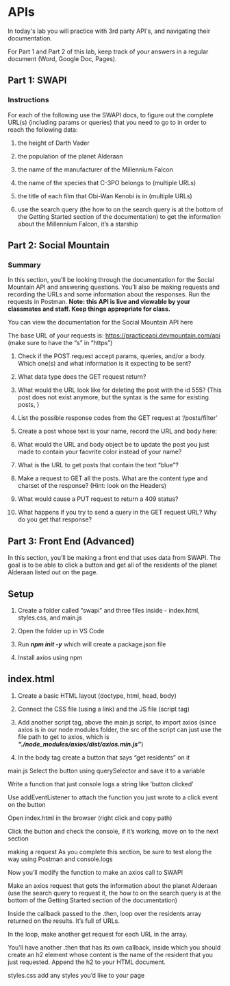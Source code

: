 # APIs
In today's lab you will practice with 3rd party API's, and navigating their documentation.

For Part 1 and Part 2 of this lab, keep track of your answers in a regular document (Word, Google Doc, Pages).

## Part 1: SWAPI
### Instructions
For each of the following use the SWAPI docs, to figure out the complete URL(s) (including params or queries) that you need to go to in order to reach the following data:

1. the height of Darth Vader

2. the population of the planet Alderaan

3. the name of the manufacturer of the Millennium Falcon

4. the name of the species that C-3PO belongs to (multiple URLs)

5. the title of each film that Obi-Wan Kenobi is in (multiple URLs)

6. use the search query (the how to on the search query is at the bottom of the Getting Started section of the documentation) to get the information about the Millennium Falcon, it’s a starship

## Part 2: Social Mountain
### Summary
In this section, you’ll be looking through the documentation for the Social Mountain API and answering questions. You’ll also be making requests and recording the URLs and some information about the responses. Run the requests in Postman. **Note: this API is live and viewable by your classmates and staff. Keep things appropriate for class.**

You can view the documentation for the Social Mountain API here

The base URL of your requests is: https://practiceapi.devmountain.com/api (make sure to have the “s” in “https”)

1. Check if the POST request accept params, queries, and/or a body. Which one(s) and what information is it expecting to be sent?

2. What data type does the GET request return?

3. What would the URL look like for deleting the post with the id 555? (This post does not exist anymore, but the syntax is the same for existing posts, )

4. List the possible response codes from the GET request at ‘/posts/filter’

5. Create a post whose text is your name, record the URL and body here:

6. What would the URL and body object be to update the post you just made to contain your faovrite color instead of your name?

7. What is the URL to get posts that contain the text “blue”?

8. Make a request to GET all the posts. What are the content type and charset of the response? (Hint: look on the Headers)

9. What would cause a PUT request to return a 409 status?

10. What happens if you try to send a query in the GET request URL? Why do you get that response?

## Part 3: Front End (Advanced)
In this section, you’ll be making a front end that uses data from SWAPI. The goal is to be able to click a button and get all of the residents of the planet Alderaan listed out on the page.

## Setup
1. Create a folder called “swapi” and three files inside - index.html, styles.css, and main.js

2. Open the folder up in VS Code

3. Run **_npm init -y_** which will create a package.json file

4. Install axios using npm

## index.html
1. Create a basic HTML layout (doctype, html, head, body)

2. Connect the CSS file (using a link) and the JS file (script tag)

3. Add another script tag, above the main.js script, to import axios (since axios is in our node modules folder, the src of the script can just use the file path to get to axios, which is **_“./node_modules/axios/dist/axios.min.js”_**)

4. In the body tag create a button that says “get residents” on it

main.js
Select the button using querySelector and save it to a variable

Write a function that just console logs a string like ‘button clicked’

Use addEventListener to attach the function you just wrote to a click event on the button

Open index.html in the browser (right click and copy path)

Click the button and check the console, if it’s working, move on to the next section

making a request
As you complete this section, be sure to test along the way using Postman and console.logs

Now you’ll modify the function to make an axios call to SWAPI

Make an axios request that gets the information about the planet Alderaan (use the search query to request it, the how to on the search query is at the bottom of the Getting Started section of the documentation)

Inside the callback passed to the .then, loop over the residents array returned on the results. It’s full of URLs.

In the loop, make another get request for each URL in the array.

You’ll have another .then that has its own callback, inside which you should create an h2 element whose content is the name of the resident that you just requested. Append the h2 to your HTML document.

styles.css
add any styles you’d like to your page

